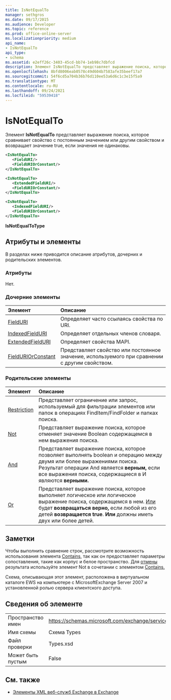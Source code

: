 ```yaml
---
title: IsNotEqualTo
manager: sethgros
ms.date: 09/17/2015
ms.audience: Developer
ms.topic: reference
ms.prod: office-online-server
ms.localizationpriority: medium
api_name:
- IsNotEqualTo
api_type:
- schema
ms.assetid: e2eff26c-3403-45cd-bb74-1eb98c7dbfcd
description: Элемент IsNotEqualTo представляет выражение поиска, которое сравнивает свойство с постоянным значением или другим свойством и возвращает значение true, если значения не одинаковы.
ms.openlocfilehash: 8bfd8006eab0578c49d604b7583afe35beef17a7
ms.sourcegitcommit: 54f6cd5a704b36b76d110ee53a6d6c1c3e15f5a9
ms.translationtype: MT
ms.contentlocale: ru-RU
ms.lasthandoff: 09/24/2021
ms.locfileid: "59539418"
---
```

# <a name="isnotequalto"></a>IsNotEqualTo

Элемент **IsNotEqualTo** представляет выражение поиска, которое сравнивает свойство с постоянным значением  или другим свойством и возвращает значение true, если значения не одинаковы. 
  
```xml
<IsNotEqualTo>
   <FieldURI/>
   <FieldURIOrConstant/>
</IsNotEqualTo>
```

```xml
<IsNotEqualTo>
   <ExtendedFieldURI/> 
   <FieldURIOrConstant/>
</IsNotEqualTo>
```

```xml
<IsNotEqualTo>
   <IndexedFieldURI/>
   <FieldURIOrConstant/>
</IsNotEqualTo>
```

**IsNotEqualToType**

## <a name="attributes-and-elements"></a>Атрибуты и элементы

В разделах ниже приводится описание атрибутов, дочерних и родительских элементов.
  
### <a name="attributes"></a>Атрибуты

Нет.
  
### <a name="child-elements"></a>Дочерние элементы

|**Элемент**|**Описание**|
|:-----|:-----|
|[FieldURI](fielduri.md) <br/> |Определяет часто ссылаясь свойства по URI.  <br/> |
|[IndexedFieldURI](indexedfielduri.md) <br/> |Определяет отдельных членов словаря.  <br/> |
|[ExtendedFieldURI](extendedfielduri.md) <br/> |Определяет свойства MAPI.  <br/> |
|[FieldURIOrConstant](fielduriorconstant.md) <br/> |Представляет свойство или постоянное значение, используемого при сравнении с другим свойством.  <br/> |
   
### <a name="parent-elements"></a>Родительские элементы

|**Элемент**|**Описание**|
|:-----|:-----|
|[Restriction](restriction.md) <br/> |Представляет ограничение или запрос, используемый для фильтрации элементов или папок в операциях FindItem/FindFolder и папках поиска.  <br/> |
|[Not](not.md) <br/> |Представляет выражение поиска, которое отменяет значение Boolean содержащемся в нем выражения поиска.  <br/> |
|[And](and.md) <br/> |Представляет выражение поиска, которое позволяет выполнять boolean и операцию между двумя или более выражениями поиска. Результат операции And является **верным,** если все выражения поиска, содержащиеся в И являются **верными.**  <br/> |
|[Or](or.md) <br/> |Представляет выражение поиска, которое выполняет логическое или логическое выражение поиска, содержащемся в нем. [Или](or.md) будет **возвращаться верно,** если любой из его детей **возвращается true**. **Или** должны иметь двух или более детей.  <br/> |
   
## <a name="remarks"></a>Заметки

Чтобы выполнить сравнение строк, рассмотрите возможность использования элемента [Contains,](contains.md) так как он предоставляет параметры сопоставления, такие как корпус и белое пространство. Для [отмены](not.md) результата используйте элемент Not в сочетании с элементом [Contains.](contains.md) 
  
Схема, описывающая этот элемент, расположена в виртуальном каталоге EWS на компьютере с MicrosoftExchange Server 2007 и установленной ролью сервера клиентского доступа.
  
## <a name="element-information"></a>Сведения об элементе

|||
|:-----|:-----|
|Пространство имен  <br/> |https://schemas.microsoft.com/exchange/services/2006/types  <br/> |
|Имя схемы  <br/> |Схема Types  <br/> |
|Файл проверки  <br/> |Types.xsd  <br/> |
|Может быть пустым  <br/> |False  <br/> |
   
## <a name="see-also"></a>См. также

- [Элементы XML веб-служб Exchange в Exchange](ews-xml-elements-in-exchange.md)

